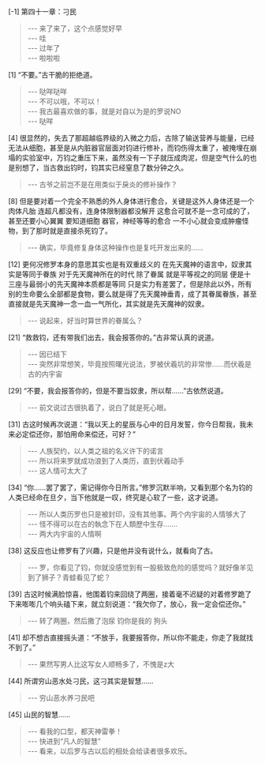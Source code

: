 
[-1] 第四十一章：刁民
>--- 来了来了，这个点感觉好早<br>
>--- 哇<br>
>--- 过年了<br>
>--- 啦啦啦<br>

[1] “不要。”古干脆的拒绝道。
>--- 哒咩哒咩<br>
>--- 不可以哦，不可以！<br>
>--- 我古最喜欢做的事，就是对自以为是的罗说NO<br>
>--- 哒咩<br>

[4] 很显然的，失去了那超越临界级的入微之力后，古除了输送营养与能量，已经无法从细胞，甚至是从内脏器官层面对钧进行修补，而钧伤得太重了，被掩埋在崩塌的实验室中，万钧之重压下来，虽然没有一下子就压成肉泥，但是空气什么的也是别想了，当古救出钧时，钧其实已经窒息了数分钟之久。
>--- 古爷之前岂不是在用类似于戾炎的修补操作？<br>

[8] 但是要对着一个完全不熟悉的外人身体进行愈合，关键是这外人身体还是一个肉体凡胎 连超凡都没有，连身体限制器都没解开 这愈合可就不是一念可成的了，甚至还要小心翼翼 要知道细胞 器官，神经等等的愈合 一不小心就会变成肿瘤怪物，到了那时就是直接杀死钧了。
>--- 确实，毕竟修复身体这种操作也是复吒开发出来的……<br>

[12] 更何况修罗本身的意思其实也是有双重歧义的 在先天魔神的语言中，奴隶其实是等同于眷族 对于先天魔神所在的时代 除了眷属 就是平等视之的同层 便是十三座与最弱小的先天魔神本质都是等同 只是实力有差罢了，但是除此以外，所有别的生命要么全部都是食物，要么就是得了先天魔神垂青，成了其眷属眷族，甚至直接就是先天魔神一念一血一气所化，其实就是先天魔神的奴隶。
>--- 说起来，好当时算世界的眷属么？<br>

[21] “救救钧，还有带我们出去，我会报答你的。”古非常认真的说道。
>--- 因已结下<br>
>--- 突然非常想笑，毕竟按照曙光说法，罗被伏羲坑的非常惨……而伏羲是古的内宇宙<br>

[29] “不要，我会报答你的，但是不要当奴隶，所以帮……”古依然说道。
>--- 前文说过古很执着了，说白了就是死心眼。<br>

[31] 古这时候再次说道：“我以天上的星辰与心中的日月发誓，你今日帮我，我未来必定偿还你，那怕用命来偿还，可好？”
>--- 人族契约，以人类之祖的名义许下的诺言<br>
>--- 所以将来罗就成功浪到了人类历，直到伏羲动手<br>
>--- 这人情可太大了<br>

[34] “你……罢了罢了，需记得你今日所言。”修罗沉默半响，又看到那个名为钧的人类已经命在旦夕，当下他就是一叹，终究是心软了一些，这才说道。
>--- 所以人类历罗也只是被封印，没有其他事。两个内宇宙的人情够大了<br>
>--- 怪不得可以在古的執念下在人類歷中生存…….<br>
>--- 两大内宇宙的人情啊<br>

[38] 这反应也让修罗有了兴趣，只是他并没有说什么，就看向了古。
>--- 罗，你看见了钧，你就没感觉到有一股极致危险的感觉吗？就好像羊见到了狮子？青蛙看见了蛇？<br>

[39] 古这时候满脸惊喜，他围着钧来回绕了两圈，接着毫不迟疑的对着修罗跪了下来嘭嘭几个响头磕下来，就立刻说道：“我欠你了，放心，我一定会偿还你。”
>--- 转了两圈，然后撒了泡尿  钧你是我的  狗头<br>

[41] 却不想古直接摇头道：“不放手，我要报答你，所以你不能走，你走了我就找不到了。”
>--- 果然写男人比这写女人顺畅多了，不愧是z大<br>

[44] 所谓穷山恶水处刁民，这刁其实是智慧……
>--- 穷山恶水养刁民吧<br>

[45] 山民的智慧……
>--- 看我的口型，都天神雷拳！<br>
>--- 快进到“凡人的智慧”<br>
>--- 看来，以后罗与古以后的相处会给读者很多欢乐。<br>
